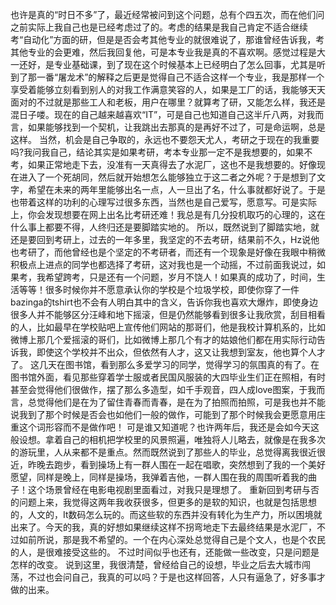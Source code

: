也许是真的“时日不多”了，最近经常被问到这个问题，总有个四五次，而在他们问之前实际上我自己也是已经考虑过了的。考虑的结果是我自己肯定不适合继续考“自动化”方面的研，但是是否会考其他专业的就很难说了，那谁曾经告诉我，考其他专业的会更难，然后我回复他，可是本专业我是真的不喜欢啊。感觉过程是大一还好，是专业基础课，到了现在这个时候基本上已经明白了怎么回事，尤其是听到了那一番“屠龙术”的解释之后更是觉得自己不适合这样一个专业，我是那样一个享受着能够立刻看到别人的对我工作满意笑容的人，如果是工厂的话，我能够天天面对的不过就是那些工人和老板，用户在哪里？就算考了研，又能怎么样，我还是混日子喽。现在的自己越来越喜欢“IT”，可是自己也知道自己这半斤八两，对我而言，如果能够找到一个契机，让我跳出去那真的是再好不过了，可是命运啊，总是这样。
当然，机会是自己争取的，永远也不要怨天尤人，考研之于现在的我重要吗?我问我自己，结论其实是如果考研，考本专业那一定不是我想要的，如果不考，如果正常地走下去，没准有一天真得去了水泥厂，这也不是我想要的。好像现在进入了一个死胡同，然后就开始想怎么能够独立于这二者之外呢？于是想到了文字，希望在未来的两年里能够出名一点，人一旦出了名，什么事就都好说了。于是也带着这样的功利的心理写过很多东西，当然也是自己爱写，愿意写。可是实际上，你会发现想要在网上出名比考研还难！我总是有几分投机取巧的心理的，这在什么事上都要不得，人终归还是要脚踏实地的。
所以，既然说到了脚踏实地，就还是要回到考研上，过去的一年多里，我坚定的不去考研，结果前不久，Hz说他也考研了，而他曾经也是个坚定的不考研者，而还有一个现象是好像在我眼中稍微积极点上进点的同学也都选择了考研，这对我也是一个动摇，不过前面我说过，如果考，我希望跨考，只是还有一个问题，岁月不饶人！如果真的成功了，时间，生活等等！很多时候你并不愿意承认你的学校是个垃圾学校，即使你穿了一件bazinga的tshirt也不会有人明白其中的含义，告诉你我也喜欢大爆炸，即使身边很多人并不能够区分汪峰和地下摇滚，但是仍然能够看到很多让我欣赏，刮目相看的人，比如最早在学校贴吧上宣传他们网站的那哥们，他是我校计算机系的，比如微博上那几个爱摇滚的哥们，比如微博上那几个有才的姑娘他们都在用实际行动告诉我，即使这个学校并不出众，但依然有人才，这又让我想到室友，他也算个人才了。
这几天在图书馆，看到那么多爱学习的同学，觉得学习的氛围真的有了。在图书馆外面，看见那些穿着学士服或者民国风服装的大四毕业生们正在照相，有时甚至会觉得他们很做作，摆了那么多造型，如千手观音，四人成love图案，于我而言，总觉得他们是在为了留住青春而青春，是在为了拍照而拍照，可是我也并不能说我到了那个时候是否会也如他们一般的做作，可能到了那个时候我会更愿意用庄重这个词形容而不是做作吧！
可是谁又知道呢？也许两年后，我还是会如今天这般设想。拿着自己的相机把学校里的风景照遍，唯独将人儿略去，就像是在我多次的游玩里，人从来都不是重点。然而既然说到了那些人的毕业，总觉得离我很近很近，昨晚去跑步，看到操场上有一群人围在一起在唱歌，突然想到了我的一个美好愿望，同样是晚上，同样是操场，我弹着吉他，一群人围在我的周围听着我的曲子！这个场景曾经在电影电视剧里面看过，对我只是理想了。
重新回到考研与否的问题上来，我觉得这两年我收获很多，但更多的是软的知识，也就是包括思想的，人文的，It数码怎么玩的。而这些软的东西并没有转化为生产力，所以困境就出来了。今天的我，真的好想如果继续这样不拐弯地走下去最终结果是水泥厂，不过如前所说，那是我不希望的。一个在内心深处总觉得自己是个文人，也是个农民的人，是很难接受这些的。
不过时间似乎也还有，还能做一些改变，只是问题是怎样的改变。
说到这里，我很清楚，曾经给自己的设想，毕业之后去大城市闯荡，不过也会问自己，我真的可以吗？于是也这样回答，人只有逼急了，好多事才做的出来。
